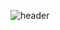 ![header](https://capsule-render.vercel.app/api?type=Venom&color=auto&height=200&section=header&text=E101&fontSize=50&fontAlign=68&fontAlignY=36)

